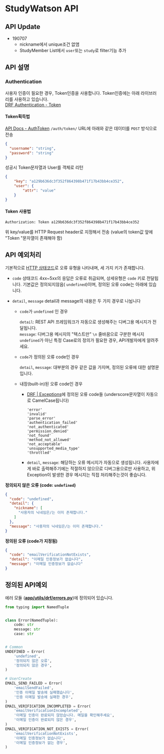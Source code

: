 # StudyWatson API

## API Update

- 190707
  - nickname에서 unique조건 없앰
  - StudyMember List에서 `user`또는 `study`로 filter기능 추가

## API 설명

### Authentication

사용자 인증이 필요한 경우, Token인증을 사용합니다. Token인증에는 아래 라이브러리를 사용하고 있습니다.  
[DRF Authentication - Token](https://www.django-rest-framework.org/api-guide/authentication/#tokenauthentication)



#### Token획득법

[API Docs - AuthToken](<https://fitcha.lhy.kr/doc/#operation/auth_token_create>)
`/auth/token/` URL에 아래와 같은 데이터를 `POST` 방식으로 전송

```json
{
  "username": "string",
  "password": "string"
}
```

성공시 Token문자열과 User를 객체로 리턴

```json
{
    "key": "a129b636dc3f352f864398b471f17b43bb4ce352",
    "user": {
        "attr": "value"
    }
}
```



#### Token 사용법

```
Authorization: Token a129b636dc3f352f864398b471f17b43bb4ce352
```

위 key/value를 HTTP Request header로 지정해서 전송 (value의 token값 앞에 "Token "문자열이 존재해야 함)





## API 예외처리

기본적으로 [HTTP 상태코드]([https://ko.wikipedia.org/wiki/HTTP_%EC%83%81%ED%83%9C_%EC%BD%94%EB%93%9C](https://ko.wikipedia.org/wiki/HTTP_상태_코드))로 오류 유형을 나타내며, 세 가지 키가 존재합니다.

- `code`
  상태코드 4xx~5xx의 응답은 오류로 취급되며, 상세유형은 `code` 키로 전달됩니다.
  기본값은 정의되지않음( `undefined`)이며, 정의된 오류 code는 아래에 있습니다.

- `detail`, `message`
  detail과 message의 내용은 두 가지 경우로 나뉩니다

  - `code`가 `undefined` 인 경우

    `detail`: REST API 프레임워크가 자동으로 생성해주는 디버그용 메시지가 전달됩니다.  
    `message`: 디버그용 메시지의 "텍스트만" `\n` 줄바꿈으로 구분한 메시지
    `undefined`가 아닌 특정 Case로의 정의가 필요한 경우, API개발자에게 알려주세요.

  - `code`가 정의된 오류 code인 경우

    `detail`, `message`: 대부분의 경우 같은 값을 가지며, 정의된 오류에 대한 설명문입니다.

  - 내장(built-in)된 오류 code인 경우

    - [DRF | Exceptions](https://github.com/encode/django-rest-framework/blob/master/rest_framework/exceptions.py)에 정의된 오류 code들 (underscore문자열이 자동으로 CamelCase됩니다)

      ```
      'error'
      'invalid'
      'parse_error'
      'authentication_failed'
      'not_authenticated'
      'permission_denied'
      'not_found'
      'method_not_allowed'
      'not_acceptable'
      'unsupported_media_type'
      'throttled'
      ```

    - `detail`, `message`: 해당하는 오류 메시지가 자동으로 생성됩니다. 사용자에게 바로 출력해주기에는 적절하지 않으므로 디버그용으로만 사용하고, 위 Exception이 발생한 경우 메시지는 직접 처리해주는것이 좋습니다.



**정의되지 않은 오류 (code: `undefined`)**

```json
{
  "code": "undefined",
  "detail": {
    "nickname": [
      "사용자의 닉네임은/는 이미 존재합니다."
    ]
  },
  "message": "사용자의 닉네임은/는 이미 존재합니다."
}
```

**정의된 오류 (code가 지정됨)**

```json
{
  "code": "emailVerificationNotExists",
  "detail": "이메일 인증정보가 없습니다",
  "message": "이메일 인증정보가 없습니다"
}
```



## 정의된 API예외

에러 모듈 (**[app/utils/drf/errors.py](https://github.com/LeeHanYeong/StudyWatson/blob/master/app/utils/drf/errors.py)**)에 정의되어 있습니다.

```python
from typing import NamedTuple


class Error(NamedTuple):
    code: str
    message: str
    case: str


# Common
UNDEFINED = Error(
    'undefined',
    '정의되지 않은 오류',
    '정의되지 않은 경우',
)

# UserCreate
EMAIL_SEND_FAILED = Error(
    'emailSendFailed',
    '인증 이메일 발송에 실패했습니다',
    '인증 이메일 발송에 실패한 경우',
)
EMAIL_VERIFICATION_INCOMPLETED = Error(
    'emailVerificationIncompleted',
    '이메일 인증이 완료되지 않았습니다. 메일을 확인해주세요',
    '이메일 인증이 완료되지 않은 경우',
)
EMAIL_VERIFICATION_NOT_EXISTS = Error(
    'emailVerificationNotExists',
    '이메일 인증정보가 없습니다',
    '이메일 인증정보가 없는 경우',
)
```



